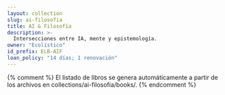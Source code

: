 ```yaml
---
layout: collection
slug: ai-filosofia
title: AI & Filosofía
description: >-
  Intersecciones entre IA, mente y epistemología.
owner: "Ecolístico"
id_prefix: ELB-AIF
loan_policy: "14 días; 1 renovación"
---
```

{% comment %}
El listado de libros se genera automáticamente a partir de los archivos en collections/ai-filosofia/books/.
{% endcomment %}
